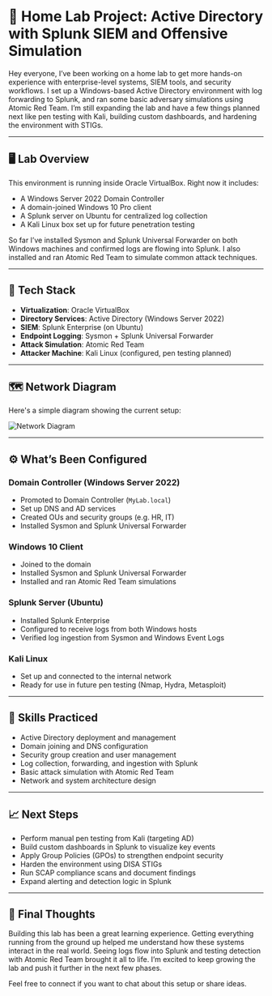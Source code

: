 # 🧪 Home Lab Project: Active Directory with Splunk SIEM and Offensive Simulation

Hey everyone, I’ve been working on a home lab to get more hands-on experience with enterprise-level systems, SIEM tools, and security workflows. I set up a Windows-based Active Directory environment with log forwarding to Splunk, and ran some basic adversary simulations using Atomic Red Team. I’m still expanding the lab and have a few things planned next like pen testing with Kali, building custom dashboards, and hardening the environment with STIGs.

---

## 🖥️ Lab Overview

This environment is running inside Oracle VirtualBox. Right now it includes:

- A Windows Server 2022 Domain Controller
- A domain-joined Windows 10 Pro client
- A Splunk server on Ubuntu for centralized log collection
- A Kali Linux box set up for future penetration testing

So far I’ve installed Sysmon and Splunk Universal Forwarder on both Windows machines and confirmed logs are flowing into Splunk. I also installed and ran Atomic Red Team to simulate common attack techniques.

---

## 🔧 Tech Stack

- **Virtualization**: Oracle VirtualBox
- **Directory Services**: Active Directory (Windows Server 2022)
- **SIEM**: Splunk Enterprise (on Ubuntu)
- **Endpoint Logging**: Sysmon + Splunk Universal Forwarder
- **Attack Simulation**: Atomic Red Team
- **Attacker Machine**: Kali Linux (configured, pen testing planned)

---

## 🗺️ Network Diagram

Here's a simple diagram showing the current setup:

![Network Diagram](images/network-diagram.png)

---

## ⚙️ What’s Been Configured

### Domain Controller (Windows Server 2022)
- Promoted to Domain Controller (`MyLab.local`)
- Set up DNS and AD services
- Created OUs and security groups (e.g. HR, IT)
- Installed Sysmon and Splunk Universal Forwarder

### Windows 10 Client
- Joined to the domain
- Installed Sysmon and Splunk Universal Forwarder
- Installed and ran Atomic Red Team simulations

### Splunk Server (Ubuntu)
- Installed Splunk Enterprise
- Configured to receive logs from both Windows hosts
- Verified log ingestion from Sysmon and Windows Event Logs

### Kali Linux
- Set up and connected to the internal network
- Ready for use in future pen testing (Nmap, Hydra, Metasploit)

---

## 🧠 Skills Practiced

- Active Directory deployment and management
- Domain joining and DNS configuration
- Security group creation and user management
- Log collection, forwarding, and ingestion with Splunk
- Basic attack simulation with Atomic Red Team
- Network and system architecture design

---

## 📈 Next Steps

- Perform manual pen testing from Kali (targeting AD)
- Build custom dashboards in Splunk to visualize key events
- Apply Group Policies (GPOs) to strengthen endpoint security
- Harden the environment using DISA STIGs
- Run SCAP compliance scans and document findings
- Expand alerting and detection logic in Splunk

---

## 💭 Final Thoughts

Building this lab has been a great learning experience. Getting everything running from the ground up helped me understand how these systems interact in the real world. Seeing logs flow into Splunk and testing detection with Atomic Red Team brought it all to life. I’m excited to keep growing the lab and push it further in the next few phases.

Feel free to connect if you want to chat about this setup or share ideas.
